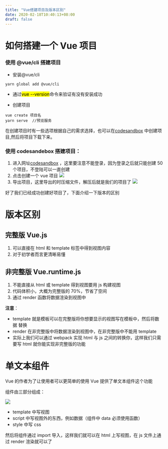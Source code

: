 ```yaml
---
title: "Vue搭建项目及版本区别"
date: 2020-02-18T10:40:13+08:00
draft: false
---
```


# 如何搭建一个 Vue 项目

### 使用 @vue/cli 搭建项目

- 安装@vue/cli

```
yarn global add @vue/cli
```

- 通过<mark>vue --version</mark>命令来验证有没有安装成功

* 创建项目

```
vue create 项目名
yarn serve  //预览服务
```

在创建项目时有一些选项根据自己的需求选择，也可以在[codesandbox](https://codesandbox.io/) 中创建项目,然后将项目下载下来。

### 使用 codesandebox 搭建项目：

1. 进入网址[codesandbox](https://codesandbox.io/) ，这里要注意不能登录，因为登录之后就只能创建 50 个项目，不登陆可以一直创建
2. 点击创建一个 vue 项目
   ![](/images/vue.PNG)
3. 导出项目，这里导出的时压缩文件，解压后就是我们的项目了
   ![](/images/vue-1.PNG)

好了我们已经成功创建好项目了，下面介绍一下版本的区别

# 版本区别

## 完整版 Vue.js

1. 可以直接在 html 和 template 标签中得到视图内容
2. 对于初学者而言更清晰易懂

## 非完整版 Vue.runtime.js

1. 不能直接从 html 或 template 得到视图要用 js 构建视图
2. 代码体积小，大概为完整版的 70%，节省了空间
3. 通过 render 函数将数据渲染到视图中

**注意**：

- template 就是模板可以在完整版将你想要显示的视图写在模板中，然后将数据 替换
- render 在非完整版中将数据渲染到视图中，在非完整版中不能用 template
- 实际上我们可以通过 webpack 实现 html 与 js 之间的转换你，这样我们只需要写 html 就你能实现非完整版的功能

# 单文本组件

Vue 的作者为了让使用者可以更简单的使用 Vue 提供了单文本组件这个功能

组件由三部分组成：

![](/images/vue-2.PNG)

- template 中写视图
- script 中写视图外的东西，例如数据（组件中 data 必须使用函数）
- style 中写 css

然后将组件通过 import 导入，这样我们就可以在 html 上写视图，在 js 文件上通过 render 渲染就可以了
